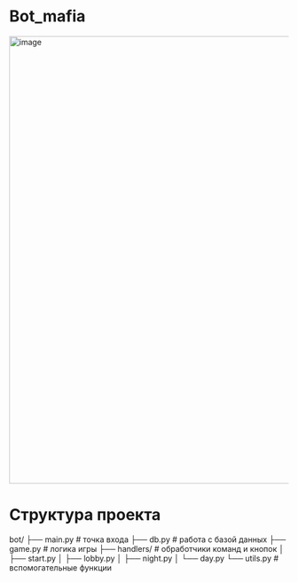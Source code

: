 # Bot_mafia

<img width="576" height="807" alt="image" src="https://github.com/user-attachments/assets/12dfa710-8946-4a99-a001-7f611610a5d0" />

# Структура проекта
bot/
├── main.py           # точка входа
├── db.py             # работа с базой данных
├── game.py           # логика игры
├── handlers/         # обработчики команд и кнопок
│   ├── start.py
│   ├── lobby.py
│   ├── night.py
│   └── day.py
└── utils.py          # вспомогательные функции
